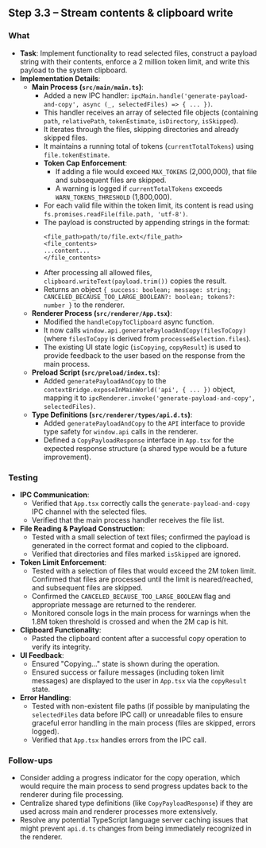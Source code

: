 ## Step 3.3 – Stream contents & clipboard write

### What

- **Task**: Implement functionality to read selected files, construct a payload string with their contents, enforce a 2 million token limit, and write this payload to the system clipboard.
- **Implementation Details**:
    - **Main Process (`src/main/main.ts`)**:
        - Added a new IPC handler: `ipcMain.handle('generate-payload-and-copy', async (_, selectedFiles) => { ... })`.
        - This handler receives an array of selected file objects (containing `path`, `relativePath`, `tokenEstimate`, `isDirectory`, `isSkipped`).
        - It iterates through the files, skipping directories and already skipped files.
        - It maintains a running total of tokens (`currentTotalTokens`) using `file.tokenEstimate`.
        - **Token Cap Enforcement**: 
            - If adding a file would exceed `MAX_TOKENS` (2,000,000), that file and subsequent files are skipped. 
            - A warning is logged if `currentTotalTokens` exceeds `WARN_TOKENS_THRESHOLD` (1,800,000).
        - For each valid file within the token limit, its content is read using `fs.promises.readFile(file.path, 'utf-8')`.
        - The payload is constructed by appending strings in the format:
          ```
          <file_path>path/to/file.ext</file_path>
          <file_contents>
          ...content...
          </file_contents>
          
          ```
        - After processing all allowed files, `clipboard.writeText(payload.trim())` copies the result.
        - Returns an object `{ success: boolean; message: string; CANCELED_BECAUSE_TOO_LARGE_BOOLEAN?: boolean; tokens?: number }` to the renderer.
    - **Renderer Process (`src/renderer/App.tsx`)**:
        - Modified the `handleCopyToClipboard` async function.
        - It now calls `window.api.generatePayloadAndCopy(filesToCopy)` (where `filesToCopy` is derived from `processedSelection.files`).
        - The existing UI state logic (`isCopying`, `copyResult`) is used to provide feedback to the user based on the response from the main process.
    - **Preload Script (`src/preload/index.ts`)**:
        - Added `generatePayloadAndCopy` to the `contextBridge.exposeInMainWorld('api', { ... })` object, mapping it to `ipcRenderer.invoke('generate-payload-and-copy', selectedFiles)`.
    - **Type Definitions (`src/renderer/types/api.d.ts`)**:
        - Added `generatePayloadAndCopy` to the `API` interface to provide type safety for `window.api` calls in the renderer.
        - Defined a `CopyPayloadResponse` interface in `App.tsx` for the expected response structure (a shared type would be a future improvement).

### Testing

- **IPC Communication**:
    - Verified that `App.tsx` correctly calls the `generate-payload-and-copy` IPC channel with the selected files.
    - Verified that the main process handler receives the file list.
- **File Reading & Payload Construction**:
    - Tested with a small selection of text files; confirmed the payload is generated in the correct format and copied to the clipboard.
    - Verified that directories and files marked `isSkipped` are ignored.
- **Token Limit Enforcement**:
    - Tested with a selection of files that would exceed the 2M token limit. Confirmed that files are processed until the limit is neared/reached, and subsequent files are skipped.
    - Confirmed the `CANCELED_BECAUSE_TOO_LARGE_BOOLEAN` flag and appropriate message are returned to the renderer.
    - Monitored console logs in the main process for warnings when the 1.8M token threshold is crossed and when the 2M cap is hit.
- **Clipboard Functionality**:
    - Pasted the clipboard content after a successful copy operation to verify its integrity.
- **UI Feedback**:
    - Ensured "Copying..." state is shown during the operation.
    - Ensured success or failure messages (including token limit messages) are displayed to the user in `App.tsx` via the `copyResult` state.
- **Error Handling**:
    - Tested with non-existent file paths (if possible by manipulating the `selectedFiles` data before IPC call) or unreadable files to ensure graceful error handling in the main process (files are skipped, errors logged).
    - Verified that `App.tsx` handles errors from the IPC call.

### Follow-ups

- Consider adding a progress indicator for the copy operation, which would require the main process to send progress updates back to the renderer during file processing.
- Centralize shared type definitions (like `CopyPayloadResponse`) if they are used across main and renderer processes more extensively.
- Resolve any potential TypeScript language server caching issues that might prevent `api.d.ts` changes from being immediately recognized in the renderer. 